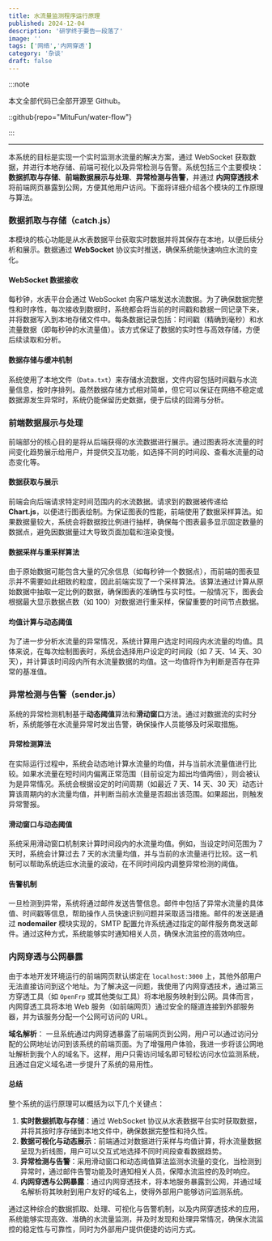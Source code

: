 ```yaml
---
title: 水流量监测程序运行原理
published: 2024-12-04
description: '研学终于要告一段落了'
image: ''
tags: ['网络','内网穿透']
category: '杂谈'
draft: false
---
```


:::note

本文全部代码已全部开源至 Github。

::github{repo="MituFun/water-flow"}

:::



---



本系统的目标是实现一个实时监测水流量的解决方案，通过 WebSocket 获取数据，并进行本地存储、前端可视化以及异常检测与告警。系统包括三个主要模块：**数据抓取与存储**、**前端数据展示与处理**、**异常检测与告警**，并通过 **内网穿透技术** 将前端网页暴露到公网，方便其他用户访问。下面将详细介绍各个模块的工作原理与算法。

### 数据抓取与存储（catch.js）

本模块的核心功能是从水表数据平台获取实时数据并将其保存在本地，以便后续分析和展示。数据通过 **WebSocket** 协议实时推送，确保系统能快速响应水流的变化。

#### WebSocket 数据接收
每秒钟，水表平台会通过 WebSocket 向客户端发送水流数据。为了确保数据完整性和时序性，每次接收到数据时，系统都会将当前的时间戳和数据一同记录下来，并将数据写入到本地存储文件中。每条数据记录包括：时间戳（精确到毫秒）和水流量数据（即每秒钟的水流量值）。该方式保证了数据的实时性与高效存储，方便后续读取和分析。

#### 数据存储与缓冲机制

系统使用了本地文件（`Data.txt`）来存储水流数据，文件内容包括时间戳与水流量信息，按时序排列。虽然数据存储方式相对简单，但它可以保证在网络不稳定或数据源发生异常时，系统仍能保留历史数据，便于后续的回溯与分析。

### 前端数据展示与处理

前端部分的核心目的是将从后端获得的水流数据进行展示。通过图表将水流量的时间变化趋势展示给用户，并提供交互功能，如选择不同的时间段、查看水流量的动态变化等。

#### 数据获取与展示
前端会向后端请求特定时间范围内的水流数据。请求到的数据被传递给 **Chart.js**，以便进行图表绘制。为保证图表的性能，前端使用了数据采样算法。如果数据量较大，系统会将数据按比例进行抽样，确保每个图表最多显示固定数量的数据点，避免因数据量过大导致页面加载和渲染变慢。

#### 数据采样与重采样算法
由于原始数据可能包含大量的冗余信息（如每秒钟一个数据点），而前端的图表显示并不需要如此细致的粒度，因此前端实现了一个采样算法。该算法通过计算从原始数据中抽取一定比例的数据，确保图表的准确性与实时性。一般情况下，图表会根据最大显示数据点数（如 100）对数据进行重采样，保留重要的时间节点数据。

#### 均值计算与动态阈值
为了进一步分析水流量的异常情况，系统计算用户选定时间段内水流量的均值。具体来说，在每次绘制图表时，系统会选择用户设定的时间段（如 7 天、14 天、30 天），并计算该时间段内所有水流量数据的均值。这一均值将作为判断是否存在异常的基准值。

### 异常检测与告警（sender.js）

系统的异常检测机制基于**动态阈值**算法和**滑动窗口**方法。通过对数据流的实时分析，系统能够在水流量异常时发出告警，确保操作人员能够及时采取措施。

#### 异常检测算法
在实际运行过程中，系统会动态地计算水流量的均值，并与当前水流量值进行比较。如果水流量在短时间内偏离正常范围（目前设定为超出均值两倍），则会被认为是异常情况。系统会根据设定的时间周期（如最近 7 天、14 天、30 天）动态计算该周期内的水流量均值，并判断当前水流量是否超出该范围。如果超出，则触发异常警报。

#### 滑动窗口与动态阈值
系统采用滑动窗口机制来计算时间段内的水流量均值。例如，当设定时间范围为 7 天时，系统会计算过去 7 天的水流量均值，并与当前的水流量进行比较。这一机制可以帮助系统适应水流量的波动，在不同时间段内调整异常检测的阈值。

#### 告警机制
一旦检测到异常，系统将通过邮件发送告警信息。邮件中包括了异常水流量的具体值、时间戳等信息，帮助操作人员快速识别问题并采取适当措施。邮件的发送是通过 **nodemailer** 模块实现的，SMTP 配置允许系统通过指定的邮件服务商发送邮件。通过这种方式，系统能够实时通知相关人员，确保水流监控的高效响应。

### 内网穿透与公网暴露

由于本地开发环境运行的前端网页默认绑定在 `localhost:3000` 上，其他外部用户无法直接访问到这个地址。为了解决这一问题，我使用了内网穿透技术，通过第三方穿透工具（如 `OpenFrp` 或其他类似工具）将本地服务映射到公网。具体而言，内网穿透工具将本地 Web 服务（如前端网页）通过安全的隧道连接到外部服务器，并为该服务分配一个公网可访问的 URL。

**域名解析**：
一旦系统通过内网穿透暴露了前端网页到公网，用户可以通过访问分配的公网地址访问到该系统的前端页面。为了增强用户体验，我进一步将该公网地址解析到我个人的域名下。这样，用户只需访问域名即可轻松访问水位监测系统，且通过自定义域名进一步提升了系统的易用性。

#### 总结

整个系统的运行原理可以概括为以下几个关键点：

1. **实时数据抓取与存储**：通过 WebSocket 协议从水表数据平台实时获取数据，并将其按时序存储到本地文件中，确保数据完整性和持久性。
2. **数据可视化与动态展示**：前端通过对数据进行采样与均值计算，将水流量数据呈现为折线图，用户可以交互式地选择不同时间段查看数据趋势。
3. **异常检测与告警**：采用滑动窗口和动态阈值算法监测水流量的变化，当检测到异常时，通过邮件告警功能及时通知相关人员，保障水流监控的及时响应。
4. **内网穿透与公网暴露**：通过内网穿透技术，将本地服务暴露到公网，并通过域名解析将其映射到用户友好的域名上，使得外部用户能够访问监测系统。

通过这种综合的数据抓取、处理、可视化与告警机制，以及内网穿透技术的应用，系统能够实现高效、准确的水流量监测，并及时发现和处理异常情况，确保水流监控的稳定性与可靠性，同时为外部用户提供便捷的访问方式。





